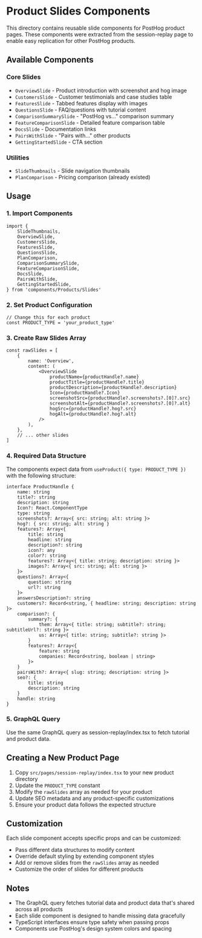 # Product Slides Components

This directory contains reusable slide components for PostHog product pages. These components were extracted from the session-replay page to enable easy replication for other PostHog products.

## Available Components

### Core Slides
- `OverviewSlide` - Product introduction with screenshot and hog image
- `CustomersSlide` - Customer testimonials and case studies table
- `FeaturesSlide` - Tabbed features display with images
- `QuestionsSlide` - FAQ/questions with tutorial content
- `ComparisonSummarySlide` - "PostHog vs..." comparison summary
- `FeatureComparisonSlide` - Detailed feature comparison table
- `DocsSlide` - Documentation links
- `PairsWithSlide` - "Pairs with..." other products
- `GettingStartedSlide` - CTA section

### Utilities
- `SlideThumbnails` - Slide navigation thumbnails
- `PlanComparison` - Pricing comparison (already existed)

## Usage

### 1. Import Components

```tsx
import {
    SlideThumbnails,
    OverviewSlide,
    CustomersSlide,
    FeaturesSlide,
    QuestionsSlide,
    PlanComparison,
    ComparisonSummarySlide,
    FeatureComparisonSlide,
    DocsSlide,
    PairsWithSlide,
    GettingStartedSlide,
} from 'components/Products/Slides'
```

### 2. Set Product Configuration

```tsx
// Change this for each product
const PRODUCT_TYPE = 'your_product_type'
```

### 3. Create Raw Slides Array

```tsx
const rawSlides = [
    {
        name: 'Overview',
        content: (
            <OverviewSlide
                productName={productHandle?.name}
                productTitle={productHandle?.title}
                productDescription={productHandle?.description}
                Icon={productHandle?.Icon}
                screenshotSrc={productHandle?.screenshots?.[0]?.src}
                screenshotAlt={productHandle?.screenshots?.[0]?.alt}
                hogSrc={productHandle?.hog?.src}
                hogAlt={productHandle?.hog?.alt}
            />
        ),
    },
    // ... other slides
]
```

### 4. Required Data Structure

The components expect data from `useProduct({ type: PRODUCT_TYPE })` with the following structure:

```tsx
interface ProductHandle {
    name: string
    title?: string
    description: string
    Icon?: React.ComponentType
    type: string
    screenshots?: Array<{ src: string; alt: string }>
    hog?: { src: string; alt: string }
    features?: Array<{
        title: string
        headline: string
        description?: string
        icon?: any
        color?: string
        features?: Array<{ title: string; description: string }>
        images?: Array<{ src: string; alt: string }>
    }>
    questions?: Array<{
        question: string
        url?: string
    }>
    answersDescription?: string
    customers?: Record<string, { headline: string; description: string }>
    comparison?: {
        summary?: {
            them: Array<{ title: string; subtitle?: string; subtitleUrl?: string }>
            us: Array<{ title: string; subtitle?: string }>
        }
        features?: Array<{
            feature: string
            companies: Record<string, boolean | string>
        }>
    }
    pairsWith?: Array<{ slug: string; description: string }>
    seo?: {
        title: string
        description: string
    }
    handle: string
}
```

### 5. GraphQL Query

Use the same GraphQL query as session-replay/index.tsx to fetch tutorial and product data.

## Creating a New Product Page

1. Copy `src/pages/session-replay/index.tsx` to your new product directory
2. Update the `PRODUCT_TYPE` constant
3. Modify the `rawSlides` array as needed for your product
4. Update SEO metadata and any product-specific customizations
5. Ensure your product data follows the expected structure

## Customization

Each slide component accepts specific props and can be customized:

- Pass different data structures to modify content
- Override default styling by extending component styles
- Add or remove slides from the `rawSlides` array as needed
- Customize the order of slides for different products

## Notes

- The GraphQL query fetches tutorial data and product data that's shared across all products
- Each slide component is designed to handle missing data gracefully
- TypeScript interfaces ensure type safety when passing props
- Components use PostHog's design system colors and spacing 